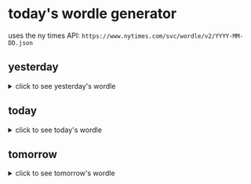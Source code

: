 # today's wordle generator

uses the ny times API: `https://www.nytimes.com/svc/wordle/v2/YYYY-MM-DD.json`

## yesterday

<details>
    <summary>click to see yesterday's wordle</summary>

    easel

</details>

## today

<details>
    <summary>click to see today's wordle</summary>

    weird

</details>

## tomorrow

<details>
    <summary>click to see tomorrow's wordle</summary>

    sixth

</details>
